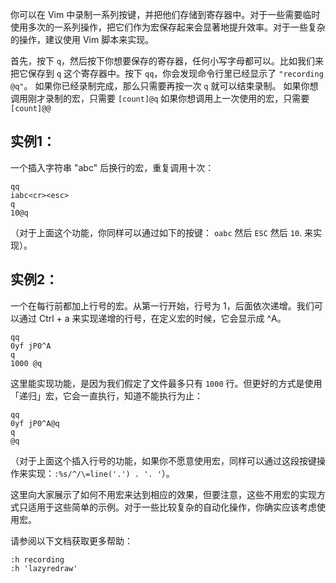 你可以在 Vim 中录制一系列按键，并把他们存储到寄存器中。对于一些需要临时使用多次的一系列操作，把它们作为宏保存起来会显著地提升效率。对于一些复杂的操作，建议使用 Vim 脚本来实现。

首先，按下 `q`，然后按下你想要保存的寄存器，任何小写字母都可以。比如我们来把它保存到 `q` 这个寄存器中。按下 `qq`，你会发现命令行里已经显示了 `"recording @q"`。
如果你已经录制完成，那么只需要再按一次 `q` 就可以结束录制。
如果你想调用刚才录制的宏，只需要 `[count]@q`
如果你想调用上一次使用的宏，只需要 `[count]@@`

## 实例1：

一个插入字符串 "abc" 后换行的宏，重复调用十次：

```
qq
iabc<cr><esc>
q
10@q
```

（对于上面这个功能，你同样可以通过如下的按键： `oabc` 然后 `ESC` 然后 `10`. 来实现）。

## 实例2：

一个在每行前都加上行号的宏。从第一行开始，行号为 1，后面依次递增。我们可以通过 Ctrl + a 来实现递增的行号，在定义宏的时候，它会显示成 ^A。

```
qq
0yf jP0^A
q
1000 @q
```

这里能实现功能，是因为我们假定了文件最多只有 `1000` 行。但更好的方式是使用「递归」宏，它会一直执行，知道不能执行为止：
```
qq
0yf jP0^A@q
q
@q
```

（对于上面这个插入行号的功能，如果你不愿意使用宏，同样可以通过这段按键操作来实现：`:%s/^/\=line('.') . '. '`）。

这里向大家展示了如何不用宏来达到相应的效果，但要注意，这些不用宏的实现方式只适用于这些简单的示例。对于一些比较复杂的自动化操作，你确实应该考虑使用宏。

请参阅以下文档获取更多帮助：

```
:h recording
:h 'lazyredraw'
```